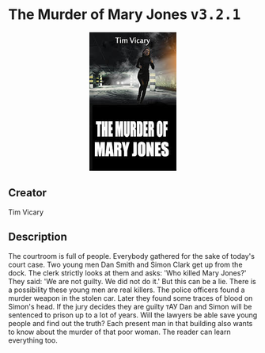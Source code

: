 
# The Murder of Mary Jones <kbd>v3.2.1</kbd>

<center>
  <img src="./cover-1024.jpg"/>
</center>

## Creator
Tim Vicary

## Description
The courtroom is full of people. Everybody gathered for the sake of today's court case. Two young men Dan Smith and Simon Clark get up from the dock. The clerk strictly looks at them and asks: 'Who killed Mary Jones?' They said: 'We are not guilty. We did not do it.' But this can be a lie. There is a possibility these young men are real killers. The police officers found a murder weapon in the stolen car. Later they found some traces of blood on Simon's head. If the jury decides they are guilty тАУ Dan and Simon will be sentenced to prison up to a lot of years. Will the lawyers be  able save young people and find out the truth? Each present man in that building also wants to know about the murder of that poor woman. The reader can learn everything too.
